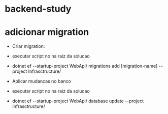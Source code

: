 # backend-study

# adicionar migration

- Criar migration:
- executar script no na raiz da solucao
- dotnet ef --startup-project WebApi/ migrations add [migration-name] --project Infrasctructure/

- Aplicar mudancas no banco
- executar script no na raiz da solucao
- dotnet ef --startup-project WebApi/ database update --project Infrasctructure/
